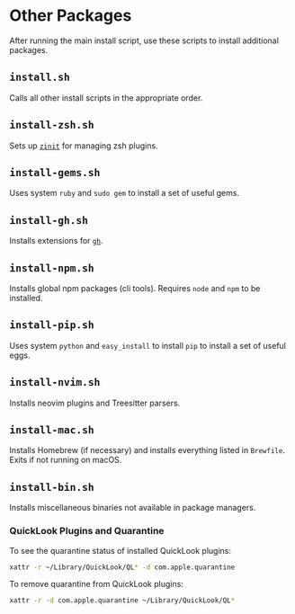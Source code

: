 # Other Packages

After running the main install script, use these scripts to install additional
packages.

## `install.sh`

Calls all other install scripts in the appropriate order.

## `install-zsh.sh`

Sets up [`zinit`] for managing zsh plugins.

## `install-gems.sh`

Uses system `ruby` and `sudo gem` to install a set of useful gems.

## `install-gh.sh`

Installs extensions for [`gh`].

## `install-npm.sh`

Installs global npm packages (cli tools). Requires `node` and `npm` to be
installed.

## `install-pip.sh`

Uses system `python` and `easy_install` to install `pip` to install a set of
useful eggs.

## `install-nvim.sh`

Installs neovim plugins and Treesitter parsers.

## `install-mac.sh`

Installs Homebrew (if necessary) and installs everything listed in `Brewfile`.
Exits if not running on macOS.

## `install-bin.sh`

Installs miscellaneous binaries not available in package managers.

### QuickLook Plugins and Quarantine

To see the quarantine status of installed QuickLook plugins:

```sh
xattr -r ~/Library/QuickLook/QL* -d com.apple.quarantine
```

To remove quarantine from QuickLook plugins:

```sh
xattr -r -d com.apple.quarantine ~/Library/QuickLook/QL*
```

[`gh`]: https://github.com/cli/cli "GitHub's official command line tool"
[`zinit`]: https://github.com/zdharma-continuum/zinit "Flexible and fast ZSH plugin manager"
